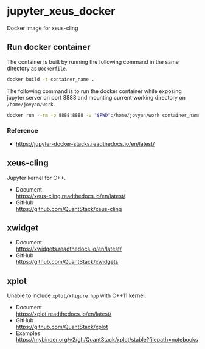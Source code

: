 # jupyter_xeus_docker
Docker image for xeus-cling

## Run docker container
The container is built by running the following command in the same directory as `Dockerfile`.
```sh
docker build -t container_name .
```
The following command is to run the docker container while exposing jupyter server on port 8888 and mounting current working directory on `/home/jovyan/work`.
```sh
docker run --rm -p 8888:8888 -v "$PWD":/home/jovyan/work container_name:tag
```

### Reference
- https://jupyter-docker-stacks.readthedocs.io/en/latest/

## xeus-cling 
Jupyter kernel for C++.

- Document  
  https://xeus-cling.readthedocs.io/en/latest/
- GitHub  
  https://github.com/QuantStack/xeus-cling
  
  
## xwidget
- Document  
  https://xwidgets.readthedocs.io/en/latest/
- GitHub  
  https://github.com/QuantStack/xwidgets
  
## xplot
Unable to include `xplot/xfigure.hpp` with C++11 kernel.

- Document  
  https://xplot.readthedocs.io/en/latest/
- GitHub  
  https://github.com/QuantStack/xplot
- Examples  
  https://mybinder.org/v2/gh/QuantStack/xplot/stable?filepath=notebooks

